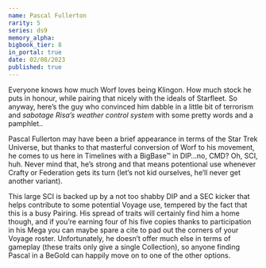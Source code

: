 ```yaml
---
name: Pascal Fullerton
rarity: 5
series: ds9
memory_alpha:
bigbook_tier: 8
in_portal: true
date: 02/08/2023
published: true
---
```


Everyone knows how much Worf loves being Klingon. How much stock he puts in honour, while pairing that nicely with the ideals of Starfleet. So anyway, here’s the guy who convinced him dabble in a little bit of terrorism and *sabotage Risa’s weather control system* with some pretty words and a pamphlet..

Pascal Fullerton may have been a brief appearance in terms of the Star Trek Universe, but thanks to that masterful conversion of Worf to his movement, he comes to us here in Timelines with a BigBase™ in DIP…no, CMD? Oh, SCI, huh. Never mind that, he’s strong and that means potentional use whenever Crafty or Federation gets its turn (let’s not kid ourselves, he’ll never get another variant).

This large SCI is backed up by a not too shabby DIP and a SEC kicker that helps contribute to some potential Voyage use, tempered by the fact that this is a busy Pairing. His spread of traits will certainly find him a home though, and if you’re earning four of his five copies thanks to participation in his Mega you can maybe spare a cite to pad out the corners of your Voyage roster. Unfortunately, he doesn’t offer much else in terms of gameplay (these traits only give a single Collection), so anyone finding Pascal in a BeGold can happily move on to one of the other options.
